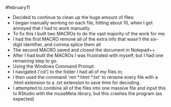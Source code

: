 #february11
- Decided to continue to clean up the huge amount of files:
- I began manually working on each file, hitting about 10, when I got annoyed that I had to work manually.
 - To fix this I built two MACROs to do the vast majority of the work for me:
  - I had the first MACRO remove all of the extra info that wasn't the six-digit identifier, and comma splice them all
  - The second MACRO saved and closed the document in Notepad++
 - After I had built the MACROs I was frustrated with myself, but I had one remaining step to go.
 - Using the Windows Command Prompt:
  - I navigated ('cd') to the folder I had all of my files in;
  - I then used the command 'ren *.html *.txt' to rename every file with a .html extension to a .txt extension to save time for decoding.
- I attempted to combine all of the files into one massive file and input this to RStudio with the museMeta library, but this crashes the program (as expected)